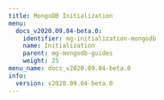 ```yaml
---
title: MongoDB Initialization
menu:
  docs_v2020.09.04-beta.0:
    identifier: mg-initialization-mongodb
    name: Initialization
    parent: mg-mongodb-guides
    weight: 25
menu_name: docs_v2020.09.04-beta.0
info:
  version: v2020.09.04-beta.0
---
```


